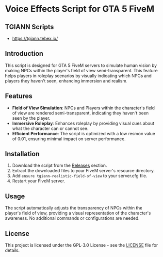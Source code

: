 # Voice Effects Script for GTA 5 FiveM

## TGIANN Scripts

- https://tgiann.tebex.io/

## Introduction

This script is designed for GTA 5 FiveM servers to simulate human vision by making NPCs within the player's field of view semi-transparent. This feature helps players in roleplay scenarios by visually indicating which NPCs and players they haven't seen, enhancing immersion and realism.

## Features

- **Field of View Simulation**: NPCs and Players within the character's field of view are rendered semi-transparent, indicating they haven't been seen by the player.
- **Immersive Roleplay**: Enhances roleplay by providing visual cues about what the character can or cannot see.
- **Efficient Performance**: The script is optimized with a low resmon value of 0.01, ensuring minimal impact on server performance.

## Installation

1. Download the script from the [Releases](https://github.com/TGIANN/tgiann-realistic-field-of-view/releases) section.
2. Extract the downloaded files to your FiveM server's resource directory.
3. Add `ensure tgiann-realistic-field-of-view` to your server.cfg file.
4. Restart your FiveM server.

## Usage

The script automatically adjusts the transparency of NPCs within the player's field of view, providing a visual representation of the character's awareness. No additional commands or configurations are needed.

## License

This project is licensed under the GPL-3.0 License - see the [LICENSE](LICENSE) file for details.
